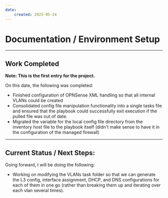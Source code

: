 ```yaml
---
date:
    created: 2025-05-24
---
```


# Documentation / Environment Setup

<!-- more -->

---

## Work Completed

**Note: This is the first entry for the project.**

On this date, the following was completed:

- Finished configuration of OPNSense XML handling so that all internal VLANs could be created
- Consolidated config file manipulation functionality into a single tasks file and ensured that
the playbook could successfully exit execution if the pulled file was out of date.
- Migrated the variable for the local config file directory from the inventory host file to the playbook itself (didn't make sense to have it in the configuration of the managed firewall)

---

## Current Status / Next Steps:

Going forward, I will be doing the following:

- Working on modifying the VLANs task folder so that we can generate the L3 config, interface assignment, DHCP, and DNS configurations for each of them
in one go (rather than breaking them up and iterating over each vlan several times).